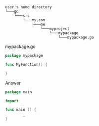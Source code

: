 ```
user's home directory
└───go
    └───src
        └───my.com
            └───me
                └───myproject
                    └───mypackage
                        └───mypackage.go

```

mypackage.go

```go
package mypackage

func MyFunction() {

}
```

Answer

```go
package main

import _

func main () {
        _
}
```
